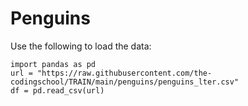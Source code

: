 # Penguins

Use the following to load the data:
```
import pandas as pd
url = "https://raw.githubusercontent.com/the-codingschool/TRAIN/main/penguins/penguins_lter.csv"
df = pd.read_csv(url)
```